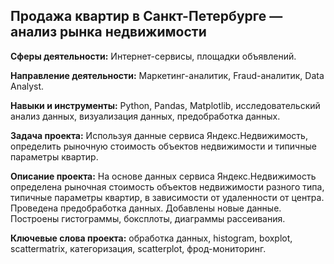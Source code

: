 ## Продажа квартир в Санкт-Петербурге — анализ рынка недвижимости

**Сферы деятельности:** Интернет-сервисы, площадки объявлений.

**Направление деятельности:** Маркетинг-аналитик, Fraud-аналитик, Data Analyst.

**Навыки и инструменты:** Python, Pandas, Matplotlib, исследовательский анализ данных, визуализация данных, предобработка данных.

**Задача проекта:** 
Используя данные сервиса Яндекс.Недвижимость, определить рыночную стоимость объектов недвижимости и типичные параметры квартир.

**Описание проекта:** На основе данных сервиса Яндекс.Недвижимость определена рыночная стоимость объектов недвижимости разного типа, типичные параметры квартир, в зависимости от удаленности от центра. Проведена предобработка данных. Добавлены новые данные. Построены гистограммы, боксплоты, диаграммы рассеивания.

**Ключевые слова проекта:** обработка данных, histogram, boxplot, scattermatrix, категоризация, scatterplot,  фрод-мониторинг.